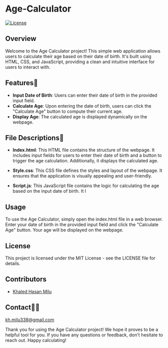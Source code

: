 # Age-Calculator

[![License](https://img.shields.io/badge/License-MIT-blue.svg)](LICENSE)


## Overview
Welcome to the Age Calculator project! This simple web application allows users to calculate their age based on their date of birth. It's built using HTML, CSS, and JavaScript, providing a clean and intuitive interface for users to interact with.

## Features🧿
- **Input Date of Birth**:
  Users can enter their date of birth in the provided input field.
    <br/>
- **Calculate Age**:
  Upon entering the date of birth, users can click the "Calculate Age" button to compute their current age.
    <br/>
- **Display Age**:
  The calculated age is displayed dynamically on the webpage.
    <br/>
    
 ## File Descriptions🛝

- **Index.html**: This HTML file contains the structure of the webpage. It includes input fields for users to enter their date of birth and a button to trigger the age calculation. Additionally, it displays the calculated age.

- **Style.css**: This CSS file defines the styles and layout of the webpage. It ensures that the application is visually appealing and user-friendly.

- **Script.js**: This JavaScript file contains the logic for calculating the age based on the input date of birth. It l
## Usage
To use the Age Calculator, simply open the index.html file in a web browser. Enter your date of birth in the provided input field and click the "Calculate Age" button. Your age will be displayed on the webpage.

## License
This project is licensed under the MIT License - see the LICENSE file for details.


## Contributors
- [Khaled Hasan Milu](https://github.com/khaledhasanmilu)


## Contact🧔‍♂️
kh.milu338@gmail.com

Thank you for using the Age Calculator project! We hope it proves to be a helpful tool for you. If you have any questions or feedback, don't hesitate to reach out. Happy calculating!





